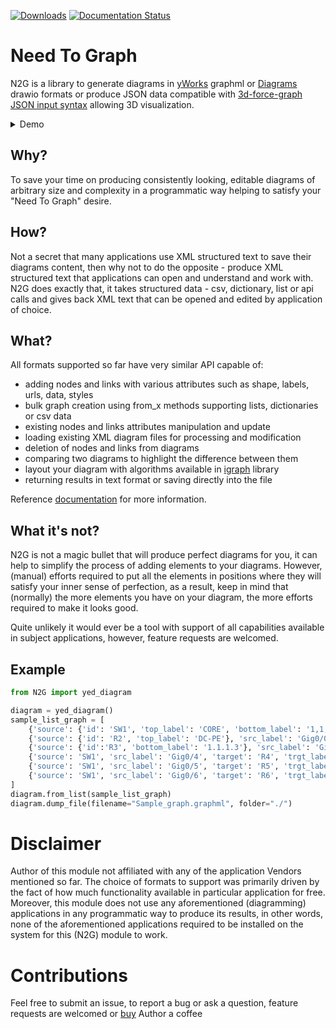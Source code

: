 [![Downloads](https://pepy.tech/badge/n2g)](https://pepy.tech/project/n2g)
[![Documentation Status](https://readthedocs.org/projects/n2g/badge/?version=latest)](https://n2g.readthedocs.io/en/latest/?badge=latest)

# Need To Graph

N2G is a library to generate diagrams in [yWorks](https://www.yworks.com/) graphml or [Diagrams](https://www.diagrams.net/)
drawio formats or produce JSON data compatible with [3d-force-graph JSON input syntax](https://github.com/vasturiano/3d-force-graph#input-json-syntax)
allowing 3D visualization.

<details><summary>Demo</summary>
<img src="example.gif">
</details>

## Why?

To save your time on producing consistently looking, editable diagrams of arbitrary size and complexity in a programmatic way helping to satisfy your "Need To Graph" desire.

## How?

Not a secret that many applications use XML structured text to save their diagrams content, then why not to do the opposite - produce XML structured text that applications can open and understand and work with. N2G does exactly that, it takes structured data - csv, dictionary, list or api calls and gives back XML text that can be opened and edited by application of choice.

## What?

All formats supported so far have very similar API capable of:

* adding nodes and links with various attributes such as shape, labels, urls, data, styles
* bulk graph creation using from_x methods supporting lists, dictionaries or csv data
* existing nodes and links attributes manipulation and update
* loading existing XML diagram files for processing and modification
* deletion of nodes and links from diagrams
* comparing two diagrams to highlight the difference between them
* layout your diagram with algorithms available in [igraph](https://igraph.org/2020/02/14/igraph-0.8.0-python.html) library
* returning results in text format or saving directly into the file

Reference [documentation](https://n2g.readthedocs.io/en/0.1.2/index.html) for more information.

## What it's not?

N2G is not a magic bullet that will produce perfect diagrams for you, it can help to simplify the process of adding elements to your diagrams. However, (manual) efforts required to put all the elements in positions where they will satisfy your inner sense of perfection, as a result, keep in mind that (normally) the more elements you have on your diagram, the more efforts required to make it looks good.

Quite unlikely it would ever be a tool with support of all capabilities available in subject applications, however, feature requests are welcomed.

## Example

```python
from N2G import yed_diagram

diagram = yed_diagram()
sample_list_graph = [
    {'source': {'id': 'SW1', 'top_label': 'CORE', 'bottom_label': '1,1,1,1'}, 'src_label': 'Gig0/0', 'target': 'R1', 'trgt_label': 'Gig0/1'},
    {'source': {'id': 'R2', 'top_label': 'DC-PE'}, 'src_label': 'Gig0/0', 'target': 'SW1', 'trgt_label': 'Gig0/2'},
    {'source': {'id':'R3', 'bottom_label': '1.1.1.3'}, 'src_label': 'Gig0/0', 'target': 'SW1', 'trgt_label': 'Gig0/3'},
    {'source': 'SW1', 'src_label': 'Gig0/4', 'target': 'R4', 'trgt_label': 'Gig0/1'},
    {'source': 'SW1', 'src_label': 'Gig0/5', 'target': 'R5', 'trgt_label': 'Gig0/7'},
    {'source': 'SW1', 'src_label': 'Gig0/6', 'target': 'R6', 'trgt_label': 'Gig0/11'}
]
diagram.from_list(sample_list_graph)
diagram.dump_file(filename="Sample_graph.graphml", folder="./")
```

# Disclaimer

Author of this module not affiliated with any of the application Vendors mentioned so far. The choice of formats to support was primarily driven by the fact of how much functionality available in particular application for free. Moreover, this module does not use any aforementioned (diagramming) applications in any programmatic way to produce its results, in other words, none of the aforementioned applications required to be installed on the system for this (N2G) module to work.

# Contributions
Feel free to submit an issue, to report a bug or ask a question, feature requests are welcomed or [buy](https://paypal.me/dmulyalin) Author a coffee
